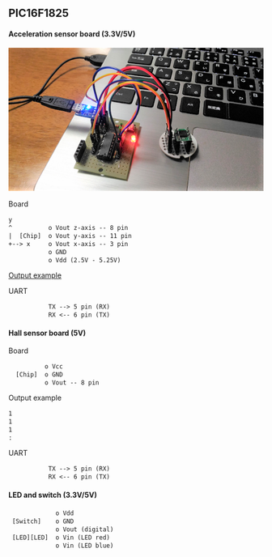 ## PIC16F1825

#### Acceleration sensor board (3.3V/5V)

![accelerometer](./accelerometer.png)

Board
```
y
^          o Vout z-axis -- 8 pin
|  [Chip]  o Vout y-axis -- 11 pin
+--> x     o Vout x-axis -- 3 pin
           o GND
           o Vdd (2.5V - 5.25V)
```

[Output example](https://github.com/araobp/blocks/blob/master/jupyter/accelerometer.csv)

UART
```
           TX --> 5 pin (RX)
           RX <-- 6 pin (TX)
```

#### Hall sensor board (5V)

Board
```
          o Vcc
  [Chip]  o GND
          o Vout -- 8 pin
```

Output example
```
1
1
1
:
```

UART
```
           TX --> 5 pin (RX)
           RX <-- 6 pin (TX)
```

#### LED and switch (3.3V/5V)

```
             o Vdd
 [Switch]    o GND
             o Vout (digital)
 [LED][LED]  o Vin (LED red)
             o Vin (LED blue)
```

